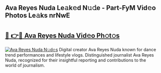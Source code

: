 ## Ava Reyes Nuda Le𝚊k𝚎d N𝚞𝚍e - Part-FyM Vid𝚎o Photos Le𝚊ks nrNwE

# <h2><a href="http://fbc3y35.evod.top/?m=Ava+Reyes+Nuda">🔗 👉🔴 Ava Reyes Nuda Vid𝚎o Ph𝚘t𝚘s</a></h2>

[![Ava Reyes Nuda N𝚞d𝚎s](https://i.imgur.com/8V9OHl7.gif)](http://fbc3y35.evod.top/?m=Ava+Reyes+Nuda)
Digital creator Ava Reyes Nuda known for dance trend performances and lifestyle vlogs. Distinguished journalist Ava Reyes Nuda, recognized for their insightful reporting and contributions to the world of journalism. 

